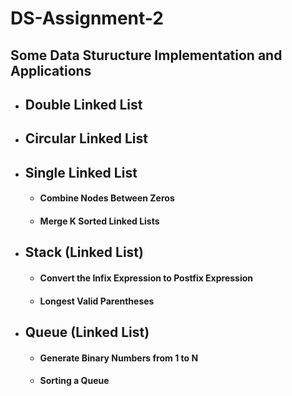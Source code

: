 # DS-Assignment-2
## Some Data Sturucture Implementation and Applications
* ## Double Linked List
* ## Circular Linked List
* ## Single Linked List
  * #### Combine Nodes Between Zeros
  * #### Merge K Sorted Linked Lists
* ## Stack (Linked List)
  * #### Convert the Infix Expression to Postfix Expression
  * #### Longest Valid Parentheses
* ## Queue (Linked List)
  * #### Generate Binary Numbers from 1 to N
  * #### Sorting a Queue


